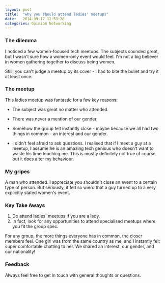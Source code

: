 ```yaml
---
layout: post
title:  "why you should attend ladies' meetups"
date:   2014-09-17 12:53:28
categories: Opinion Networking
---
```


### The dilemma
I noticed a few women-focused tech meetups.  The subjects sounded great, but I wasn't sure how a women-only event would feel.  I'm not a big believer in women gathering together to discuss being women.  

Still, you can't judge a meetup by its cover - I had to bite the bullet and try it at least once.  

### The meetup
This ladies meetup was fantastic for a few key reasons:

* The subject was great no matter who attended.

* There was never a mention of our gender.

* Somehow the group felt instantly close - maybe because we all had two things in common - an interest and our gender.

* I didn't feel afraid to ask questions.  I realised that if I meet a guy at a meetup, I assume he is an amazing tech genious who doesn't want to waste his time teaching me.  This is mostly definitely not true of course, but it does alter my behaviour.


### My gripes
A man who attended.  I appreciate you shouldn't close an event to a certain type of person.  But seriously, it felt so wierd that a guy turned up to a very explicitly stated women's event.


### Key Take Aways
1. Do attend ladies' meetups if you are a lady.
2. In fact, look for any opportunities to attend specialised meetups where you fit the group spec.

For any group, the more things everyone has in common, the closer members feel.  One girl was from the same country as me, and I instantly felt super comfortable chatting to her.  We shared an interest, our gender, and our nationality!


### Feedback
Always feel free to get in touch with general thoughts or questions.